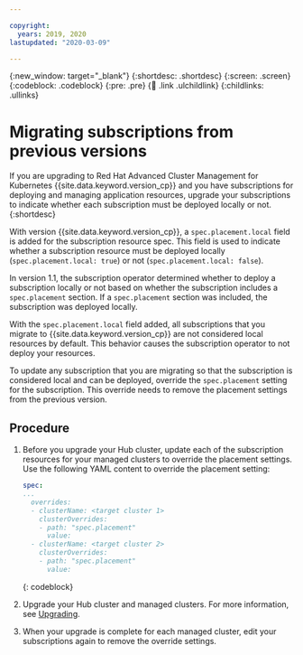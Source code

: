 ```yaml
---

copyright:
  years: 2019, 2020
lastupdated: "2020-03-09"

---
```


{:new_window: target="_blank"}
{:shortdesc: .shortdesc}
{:screen: .screen}
{:codeblock: .codeblock}
{:pre: .pre}
{:child: .link .ulchildlink}
{:childlinks: .ullinks}

# Migrating subscriptions from previous versions

If you are upgrading to Red Hat Advanced Cluster Management for Kubernetes {{site.data.keyword.version_cp}} <!--this file might not be applicable, not sure what to do--> and you have subscriptions for deploying and managing application resources, upgrade your subscriptions to indicate whether each subscription must be deployed locally or not.
{:shortdesc}

With version {{site.data.keyword.version_cp}}, a `spec.placement.local` field is added for the subscription resource spec. This field is used to indicate whether a subscription resource must be deployed locally (`spec.placement.local: true`) or not (`spec.placement.local: false`).

In version 1.1, the subscription operator determined whether to deploy a subscription locally or not based on whether the subscription includes a `spec.placement` section. If a `spec.placement` section was included, the subscription was deployed locally.

With the `spec.placement.local` field added, all subscriptions that you migrate to {{site.data.keyword.version_cp}} are not considered local resources by default. This behavior causes the subscription operator to not deploy your resources.

To update any subscription that you are migrating so that the subscription is considered local and can be deployed, override the `spec.placement` setting for the subscription. This override needs to remove the placement settings from the previous version.

## Procedure

1. Before you upgrade your Hub cluster, update each of the subscription resources for your managed clusters to override the placement settings. Use the following YAML content to override the placement setting:

   ```yaml
   spec:
   ...
     overrides:
     - clusterName: <target cluster 1>
       clusterOverrides:
       - path: "spec.placement"
         value:
     - clusterName: <target cluster 2>
       clusterOverrides:
       - path: "spec.placement"
         value:
   ```
   {: codeblock}

2. Upgrade your Hub cluster and managed clusters. For more information, see [Upgrading](../../install/upgrade_offline.md).

3. When your upgrade is complete for each managed cluster, edit your subscriptions again to remove the override settings.
